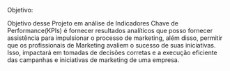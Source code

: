 Objetivo:

Objetivo desse Projeto em análise de Indicadores Chave de Performance(KPIs) é fornecer resultados analíticos que posso fornecer assistência para impulsionar o processo de marketing, além disso, permitir que os profissionais de Marketing avaliem o sucesso de suas iniciativas.  Isso,  impactará em tomadas de decisões corretas e a execução eficiente das campanhas e iniciativas de marketing de uma empresa.
